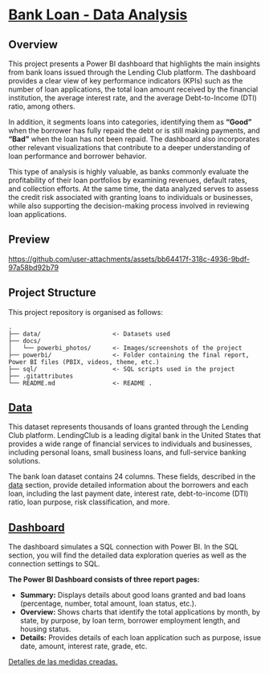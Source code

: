 # [Bank Loan - Data Analysis](https://app.powerbi.com/view?r=eyJrIjoiZDVjNWQ5MzYtMzA3Zi00ODYzLWE5YjUtMzhlZWY4NzZlZWQyIiwidCI6IjFlYmE0NDNmLTIzZTUtNDUzNC05MGQxLTA5NzZhYWJlODZhYyIsImMiOjR9 "Power BI link")

## Overview 

This project presents a Power BI dashboard that highlights the main insights from bank loans issued through the Lending Club platform. The dashboard provides a clear view of key performance indicators (KPIs) such as the number of loan applications, the total loan amount received by the financial institution, the average interest rate, and the average Debt-to-Income (DTI) ratio, among others.

In addition, it segments loans into categories, identifying them as **“Good”** when the borrower has fully repaid the debt or is still making payments, and **“Bad”** when the loan has not been repaid. The dashboard also incorporates other relevant visualizations that contribute to a deeper understanding of loan performance and borrower behavior.

This type of analysis is highly valuable, as banks commonly evaluate the profitability of their loan portfolios by examining revenues, default rates, and collection efforts. At the same time, the data analyzed serves to assess the credit risk associated with granting loans to individuals or businesses, while also supporting the decision-making process involved in reviewing loan applications.


## Preview

https://github.com/user-attachments/assets/bb64417f-318c-4936-9bdf-97a58bd92b79

## Project Structure

This project repository is organised as follows: 

```text
.
├── data/                    <- Datasets used
├── docs/
│   └── powerbi_photos/      <- Images/screenshots of the project
├── powerbi/                 <- Folder containing the final report, Power BI files (PBIX, videos, theme, etc.)
├── sql/                     <- SQL scripts used in the project
├── .gitattributes
└── README.md                <- README .
```

## [Data](https://github.com/Margaly-Flores/Bank-Loan-Analysis-PowerBI-SQL/blob/main/data/DATA_DESCRIPTION.md)
This dataset represents thousands of loans granted through the Lending Club platform. LendingClub is a leading digital bank in the United States that provides a wide range of financial services to individuals and businesses, including personal loans, small business loans, and full-service banking solutions.

The bank loan dataset contains 24 columns. These fields, described in the [data](https://github.com/Margaly-Flores/Bank-Loan-Analysis-PowerBI-SQL/blob/main/data/DATA_DESCRIPTION.md) section, provide detailed information about the borrowers and each loan, including the last payment date, interest rate, debt-to-income (DTI) ratio, loan purpose, risk classification, and more.


## [Dashboard](https://app.powerbi.com/view?r=eyJrIjoiZDVjNWQ5MzYtMzA3Zi00ODYzLWE5YjUtMzhlZWY4NzZlZWQyIiwidCI6IjFlYmE0NDNmLTIzZTUtNDUzNC05MGQxLTA5NzZhYWJlODZhYyIsImMiOjR9)
The dashboard simulates a SQL connection with Power BI. In the SQL section, you will find the detailed data exploration queries as well as the connection settings to SQL.

**The Power BI Dashboard consists of three report pages:**
+ **Summary:** Displays details about good loans granted and bad loans (percentage, number, total amount, loan status, etc.).  
+ **Overview:** Shows charts that identify the total applications by month, by state, by purpose, by loan term, borrower employment length, and housing status.
+ **Details:** Provides details of each loan application such as purpose, issue date, amount, interest rate, grade, etc.

[Detalles de las medidas creadas.](https://github.com/Margaly-Flores/Bank-Loan-Analysis-PowerBI-SQL/blob/main/powerbi/MEASURES.md) 